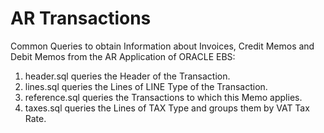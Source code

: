 # AR Transactions
Common Queries to obtain Information about Invoices, Credit Memos and Debit Memos from the AR Application of ORACLE EBS:
1. header.sql queries the Header of the Transaction.
2. lines.sql queries the Lines of LINE Type of the Transaction.
3. reference.sql queries the Transactions to which this Memo applies.
4. taxes.sql queries the Lines of TAX Type and groups them by VAT Tax Rate.